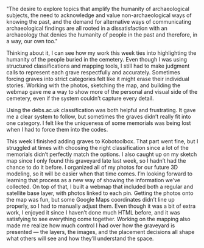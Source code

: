 "The desire to explore topics that amplify the humanity of archaeological subjects, the need to acknowledge and value non-archaeological ways of knowing the past, and the demand for alternative ways of communicating archaeological findings are all rooted in a dissatisfaction with an archaeology that denies the humanity of people in the past and therefore, in a way, our own too."

Thinking about it, I can see how my work this week ties into highlighting the humanity of the people buried in the cemetery. Even though I was using structured classifications and mapping tools, I still had to make judgment calls to represent each grave respectfully and accurately. Sometimes forcing graves into strict categories felt like it might erase their individual stories. Working with the photos, sketching the map, and building the webmap gave me a way to show more of the personal and visual side of the cemetery, even if the system couldn’t capture every detail.

Using the debs.ac.uk classification was both helpful and frustrating. It gave me a clear system to follow, but sometimes the graves didn’t really fit into one category. I felt like the uniqueness of some memorials was being lost when I had to force them into the codes.

This week I finished adding graves to Kobotoolbox. That part went fine, but I struggled at times with choosing the right classification since a lot of the memorials didn’t perfectly match the options. I also caught up on my sketch map since I only found this graveyard late last week, so I hadn’t had the chance to do it before. I organized all of my photos for our future 3D modeling, so it will be easier when that time comes. I’m looking forward to learning that process as a new way of showing the information we’ve collected. On top of that, I built a webmap that included both a regular and satellite base layer, with photos linked to each pin. Getting the photos onto the map was fun, but some Google Maps coordinates didn’t line up properly, so I had to manually adjust them. Even though it was a bit of extra work, I enjoyed it since I haven’t done much HTML before, and it was satisfying to see everything come together. Working on the mapping also made me realize how much control I had over how the graveyard is presented — the layers, the images, and the placement decisions all shape what others will see and how they’ll understand the space.